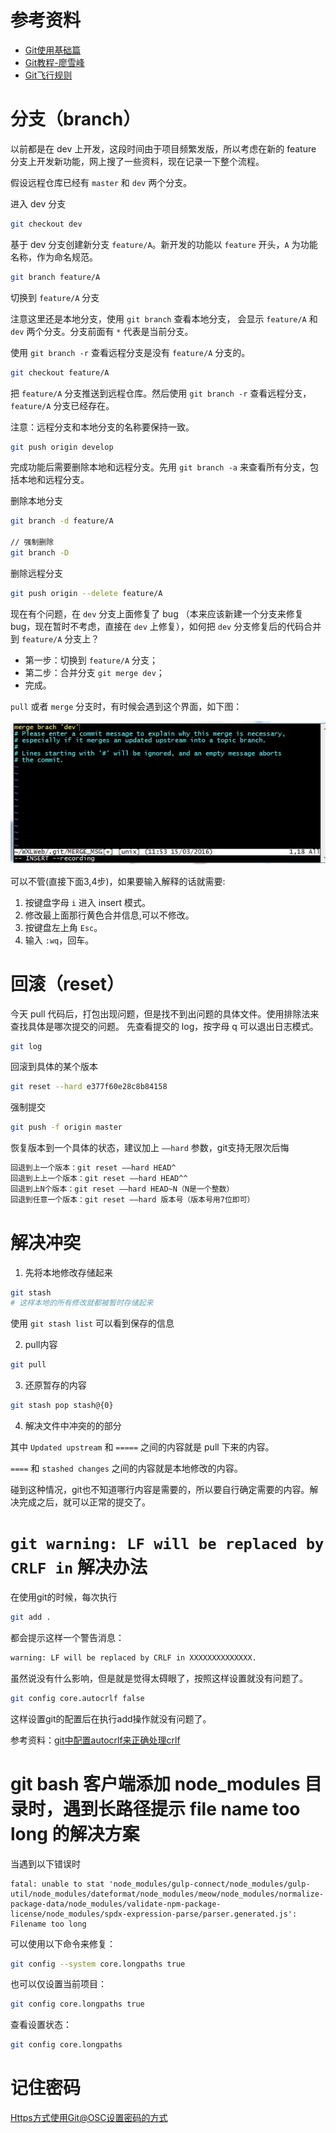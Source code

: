 # 参考资料

- [Git使用基础篇](http://www.open-open.com/lib/view/open1332904495999.html)
- [Git教程-廖雪峰](http://www.liaoxuefeng.com/wiki/0013739516305929606dd18361248578c67b8067c8c017b000)
- [Git飞行规则](https://github.com/k88hudson/git-flight-rules/blob/master/README_zh-CN.md)

# 分支（branch）

以前都是在 dev 上开发，这段时间由于项目频繁发版，所以考虑在新的 feature 分支上开发新功能，网上搜了一些资料，现在记录一下整个流程。

假设远程仓库已经有 `master` 和 `dev` 两个分支。

进入 dev 分支

```sh
git checkout dev
```

基于 dev 分支创建新分支 `feature/A`。新开发的功能以 `feature` 开头，`A` 为功能名称，作为命名规范。

```sh
git branch feature/A
```

切换到 `feature/A` 分支

注意这里还是本地分支，使用 `git branch` 查看本地分支， 会显示 `feature/A` 和 `dev` 两个分支。分支前面有 `*` 代表是当前分支。

使用 `git branch -r` 查看远程分支是没有 `feature/A` 分支的。

```sh
git checkout feature/A
```

把 `feature/A` 分支推送到远程仓库。然后使用 `git branch -r` 查看远程分支， `feature/A` 分支已经存在。

注意：远程分支和本地分支的名称要保持一致。

```sh
git push origin develop
```

完成功能后需要删除本地和远程分支。先用 `git branch -a` 来查看所有分支，包括本地和远程分支。

删除本地分支
```sh
git branch -d feature/A

// 强制删除
git branch -D
```

删除远程分支

```sh
git push origin --delete feature/A
```

现在有个问题，在 `dev` 分支上面修复了 bug （本来应该新建一个分支来修复bug，现在暂时不考虑，直接在 `dev` 上修复），如何把 `dev` 分支修复后的代码合并到 `feature/A` 分支上？

- 第一步：切换到 `feature/A` 分支；
- 第二步：合并分支 `git merge dev`；
- 完成。

`pull` 或者 `merge` 分支时，有时候会遇到这个界面，如下图：

![img](./images/merge-error.jpg)

可以不管(直接下面3,4步)，如果要输入解释的话就需要:

1. 按键盘字母 `i` 进入 insert 模式。
2. 修改最上面那行黄色合并信息,可以不修改。
3. 按键盘左上角 `Esc`。
4. 输入 `:wq`，回车。

# 回滚（reset）

今天 pull 代码后，打包出现问题，但是找不到出问题的具体文件。使用排除法来查找具体是哪次提交的问题。
先查看提交的 log，按字母 q 可以退出日志模式。

```sh
git log
```

回滚到具体的某个版本

```sh
git reset --hard e377f60e28c8b84158
```

强制提交

```sh
git push -f origin master
```

恢复版本到一个具体的状态，建议加上 `––hard` 参数，git支持无限次后悔

```sh
回退到上一个版本：git reset ––hard HEAD^
回退到上上一个版本：git reset ––hard HEAD^^
回退到上N个版本：git reset ––hard HEAD~N（N是一个整数）
回退到任意一个版本：git reset ––hard 版本号（版本号用7位即可）
```

# 解决冲突

1. 先将本地修改存储起来

```bash
git stash
# 这样本地的所有修改就都被暂时存储起来
```

使用 `git stash list` 可以看到保存的信息

2. pull内容

```bash
git pull
```

3. 还原暂存的内容

```bash
git stash pop stash@{0}
```

4. 解决文件中冲突的的部分

其中 `Updated upstream` 和 `=====` 之间的内容就是 pull 下来的内容。

`====` 和 `stashed changes` 之间的内容就是本地修改的内容。

碰到这种情况，git也不知道哪行内容是需要的，所以要自行确定需要的内容。解决完成之后，就可以正常的提交了。

# `git warning: LF will be replaced by CRLF in` 解决办法

在使用git的时候，每次执行

```bash
git add .
```

都会提示这样一个警告消息：

```bash
warning: LF will be replaced by CRLF in XXXXXXXXXXXXXX.
```

虽然说没有什么影响，但是就是觉得太碍眼了，按照这样设置就没有问题了。

```bash
git config core.autocrlf false
```

这样设置git的配置后在执行add操作就没有问题了。

参考资料：[git中配置autocrlf来正确处理crlf](http://blog.csdn.net/lysc_forever/article/details/42835203)

# git bash 客户端添加 node_modules 目录时，遇到长路径提示 file name too long 的解决方案

当遇到以下错误时

```
fatal: unable to stat 'node_modules/gulp-connect/node_modules/gulp-util/node_modules/dateformat/node_modules/meow/node_modules/normalize-package-data/node_modules/validate-npm-package-license/node_modules/spdx-expression-parse/parser.generated.js': Filename too long
```

可以使用以下命令来修复：

```bash
git config --system core.longpaths true
```

也可以仅设置当前项目：

```bash
git config core.longpaths true
```

查看设置状态：

```bash
git config core.longpaths
```

# 记住密码

[Https方式使用Git@OSC设置密码的方式](http://git.oschina.net/oschina/git-osc/issues/2586)